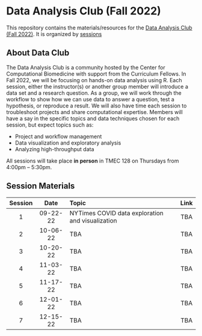 # Data Analysis Club (Fall 2022)

This repository contains the materials/resources for the [Data Analysis Club (Fall 2022)](https://computationalbiomed.hms.harvard.edu/education/data-analysis-club/). It is organized by [sessions](#session-materials)  


## About Data Club

The Data Analysis Club is a community hosted by the Center for Computational Biomedicine with support from the Curriculum Fellows. In Fall 2022, we will be focusing on hands-on data analysis using R. Each session, either the instructor(s) or another group member will introduce a data set and a research question. As a group, we will work through the workflow to show how we can use data to answer a question, test a hypothesis, or reproduce a result. We will also have time each session to troubleshoot projects and share computational expertise. Members will have a say in the specific topics and data techniques chosen for each session, but expect topics such as:

* Project and workflow management
* Data visualization and exploratory analysis
* Analyzing high-throughput data

All sessions will take place __in person__ in TMEC 128 on Thursdays from 4:00pm – 5:30pm.


## Session Materials

|Session| Date     | Topic | Link          |
|:-----:|:--------:|:------|:-------------:|
| 1 | 09-22-22 | NYTimes COVID data exploration and visualization | TBA |
| 2 | 10-06-22 | TBA | TBA |
| 3 | 10-20-22 | TBA | TBA |
| 4 | 11-03-22 | TBA | TBA |
| 5 | 11-17-22 | TBA | TBA |
| 6 | 12-01-22 | TBA | TBA |
| 7 | 12-15-22 | TBA | TBA |
